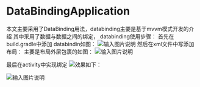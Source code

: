 # DataBindingApplication
本文主要采用了DataBinding用法，databinding主要是基于mvvm模式开发的介绍
其中采用了数据与数据之间的绑定，
databinding使用步骤：
首先在build.gradle中添加 databindin如图：
![输入图片说明](https://git.oschina.net/uploads/images/2017/0904/134856_0745a2bd_1122660.png "QQ截图20170904134715.png")
然后在xml文件中写添加布局：
主要是布局外层包裹的<layout></layout>如图：
![输入图片说明](https://git.oschina.net/uploads/images/2017/0904/135218_4966dab6_1122660.png "QQ截图20170904135131.png")

 最后在activity中实现绑定
![
](https://git.oschina.net/uploads/images/2017/0904/135514_6f062311_1122660.png "QQ截图20170904135505.png")效果如下：

![输入图片说明](https://git.oschina.net/uploads/images/2017/0904/134437_f17c64dc_1122660.jpeg "Screenshot_2017-09-04-13-38-20_副本.jpg")